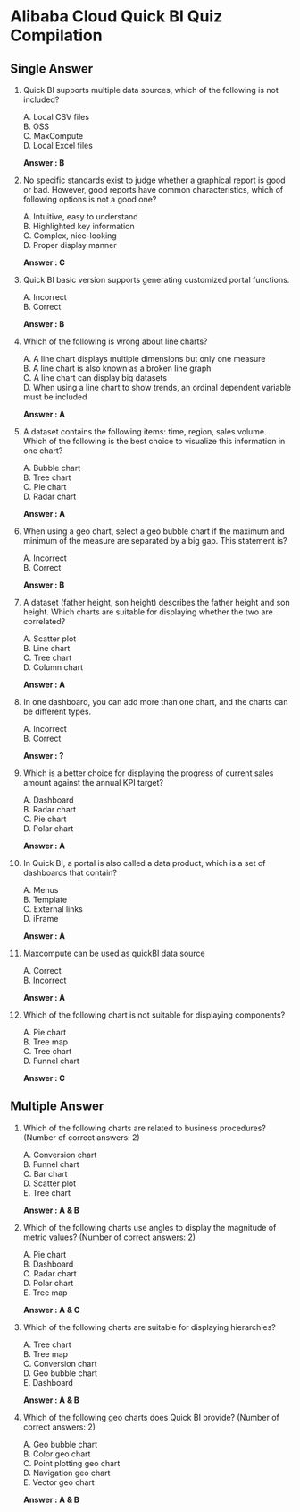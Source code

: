 # Alibaba Cloud Quick BI Quiz Compilation

## Single Answer

1. Quick BI supports multiple data sources, which of the following is not included?
	
	A. Local CSV files  
	B. OSS  
	C. MaxCompute  
	D. Local Excel files

	**Answer : B**

2. No specific standards exist to judge whether a graphical report is good or bad. However, good reports have common characteristics, which of following options is not a good one?

	A. Intuitive, easy to understand  
	B. Highlighted key information  
	C. Complex, nice-looking  
	D. Proper display manner
	
	**Answer : C**

3. Quick BI basic version supports generating customized portal functions.

	A. Incorrect  
	B. Correct
	
	**Answer : B**

4. Which of the following is wrong about line charts?
	
	A. A line chart displays multiple dimensions but only one measure  
	B. A line chart is also known as a broken line graph  
	C. A line chart can display big datasets  
	D. When using a line chart to show trends, an ordinal dependent variable must be included

	**Answer : A**

5. A dataset contains the following items: time, region, sales volume. Which of the following is the best choice to visualize this information in one chart?
	
	A. Bubble chart  
	B. Tree chart  
	C. Pie chart  
	D. Radar chart

	**Answer : A**

6. When using a geo chart, select a geo bubble chart if the maximum and minimum of the measure are separated by a big gap. This statement is?
	
	A. Incorrect  
	B. Correct
	
	**Answer : B**

7. A dataset (father height, son height) describes the father height and son height. Which charts are suitable for displaying whether the two are correlated?
	
	A. Scatter plot  
	B. Line chart  
	C. Tree chart  
	D. Column chart

	**Answer : A**

8. In one dashboard, you can add more than one chart, and the charts can be different types.

	A. Incorrect  
	B. Correct

	**Answer : ?**

9. Which is a better choice for displaying the progress of current sales amount against the annual KPI target?
	
	A. Dashboard  
	B. Radar chart  
	C. Pie chart  
	D. Polar chart

	**Answer : A**

10. In Quick BI, a portal is also called a data product, which is a set of dashboards that contain?
	
	A. Menus  
	B. Template  
	C. External links  
	D. iFrame

	**Answer : A**

11. Maxcompute can be used as quickBI data source
	
	A. Correct  
	B. Incorrect

	**Answer : A**

12. Which of the following chart is not suitable for displaying components?
	
	A. Pie chart  
	B. Tree map  
	C. Tree chart  
	D. Funnel chart

	**Answer : C**

## Multiple Answer

1. Which of the following charts are related to business procedures? (Number of correct answers: 2)
	
	A. Conversion chart  
	B. Funnel chart  
	C. Bar chart  
	D. Scatter plot  
	E. Tree chart

	**Answer : A & B**

2. Which of the following charts use angles to display the magnitude of metric values? (Number of correct answers: 2)

	A. Pie chart  
	B. Dashboard  
	C. Radar chart  
	D. Polar chart  
	E. Tree map

	**Answer : A & C**

3. Which of the following charts are suitable for displaying hierarchies?
	
	A. Tree chart  
	B. Tree map  
	C. Conversion chart  
	D. Geo bubble chart  
	E. Dashboard

	**Answer : A & B**

4. Which of the following geo charts does Quick BI provide? (Number of correct answers: 2)
	
	A. Geo bubble chart  
	B. Color geo chart  
	C. Point plotting geo chart  
	D. Navigation geo chart  
	E. Vector geo chart

	**Answer : A & B**

